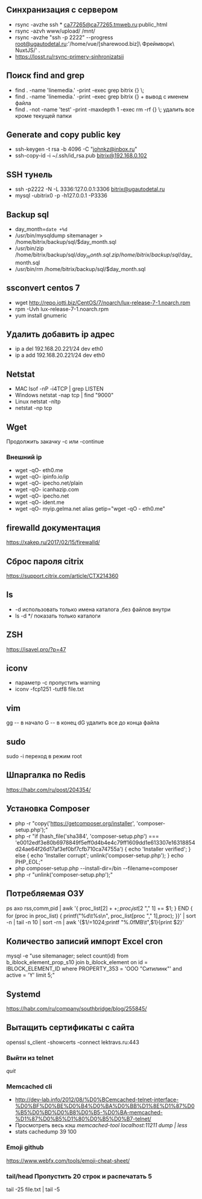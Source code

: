 ## Синхранизация с сервером
* rsync -avzhe ssh * ca77265@ca77265.tmweb.ru:public_html
* rsync -azvh www/upload/ /mnt/
* rsync -avzhe "ssh -p 2222" --progress root@ugautodetal.ru:'/home/vue/\[sharewood.biz\]\ Фреймворк\ NuxtJS/' .
* https://losst.ru/rsync-primery-sinhronizatsii

## Поиск find and grep
*  find . -name 'linemedia.' -print -exec grep bitrix {} \\;
*  find . -name 'linemedia.' -print -exec grep bitrix {} + вывод с именем файла
*  find . -not -name 'test' -print -maxdepth 1 -exec rm -rf {} \\; удалить все кроме текущей папки

## Generate and copy public key
* ssh-keygen -t rsa -b 4096 -C "johnkz@inbox.ru"
* ssh-copy-id -i ~/.ssh/id_rsa.pub bitrix@192.168.0.102
## SSH тунель
* ssh -p2222 -N -L 3336:127.0.0.1:3306 bitrix@ugautodetal.ru
* mysql -ubitrix0 -p -h127.0.0.1 -P3336

## Backup sql
* day_month=`date +%d`
* /usr/bin/mysqldump sitemanager > /home/bitrix/backup/sql/$day_month.sql
* /usr/bin/zip /home/bitrix/backup/sql/$day_month.sql.zip /home/bitrix/backup/sql/$day_month.sql
* /usr/bin/rm /home/bitrix/backup/sql/$day_month.sql

## ssconvert centos 7
* wget http://repo.iotti.biz/CentOS/7/noarch/lux-release-7-1.noarch.rpm
* rpm -Uvh lux-release-7-1.noarch.rpm 
* yum install gnumeric

## Удалить добавить ip адрес
* ip a del 192.168.20.221/24 dev eth0
* ip a add 192.168.20.221/24 dev eth0
## Netstat
* MAC lsof -nP -i4TCP | grep LISTEN
* Windows netstat -nap tcp | find "9000"
* Linux netstat -nltp
* netstat -np tcp
## Wget
Продолжить закачку -c или -continue
### Внешний ip
* wget -qO- eth0.me
* wget -qO- ipinfo.io/ip
* wget -qO- ipecho.net/plain
* wget -qO- icanhazip.com
* wget -qO- ipecho.net
* wget -qO- ident.me
* wget -qO- myip.gelma.net
alias getip="wget -qO - eth0.me"
## firewalld документация
https://xakep.ru/2017/02/15/firewalld/
## Сброс пароля citrix
https://support.citrix.com/article/CTX214360
## ls
* -d использовать только имена каталога ,без файлов внутри
* ls -d \*/ показать только каталоги
## ZSH
https://isavel.pro/?p=47
## iconv
* параметр -c пропустить warning
* iconv -fcp1251 -tutf8 file.txt
## vim
gg -- в начало
G  -- в конец
dG удалить все до конца файла
## sudo
sudo -i переход в режим root
## Шпаргалка по Redis
https://habr.com/ru/post/204354/
## Установка Composer
* php -r "copy('https://getcomposer.org/installer', 'composer-setup.php');"
* php -r "if (hash_file('sha384', 'composer-setup.php') === 'e0012edf3e80b6978849f5eff0d4b4e4c79ff1609dd1e613307e16318854d24ae64f26d17af3ef0bf7cfb710ca74755a') { echo 'Installer verified'; } else { echo 'Installer corrupt'; unlink('composer-setup.php'); } echo PHP_EOL;"
* php composer-setup.php --install-dir=/bin --filename=composer
* php -r "unlink('composer-setup.php');"
## Потребляемая ОЗУ
ps axo rss,comm,pid 
| awk '{ proc_list[$2]++; proc_list[$2 "," 1] += $1; } 
END { for (proc in proc_list) { printf("%d\t%s\n", 
proc_list[proc "," 1],proc); }}' | sort -n | tail -n 10 | sort -rn 
| awk '{$1/=1024;printf "%.0fMB\t",$1}{print $2}'
## Количество записий импорт Excel cron
mysql -e "use sitemanager; select count(id)  from b_iblock_element_prop_s10 join b_iblock_element on id = IBLOCK_ELEMENT_ID where PROPERTY_353 = 'ООО \"Ситилинк\"' and active = 'Y' limit 5;"
## Systemd
https://habr.com/ru/company/southbridge/blog/255845/
## Вытащить сертификаты с сайта
openssl s_client -showcerts -connect lektravs.ru:443
### Выйти из telnet 
*quit*
### Memcached cli
* http://dev-lab.info/2012/08/%D0%BCemcached-telnet-interface-%D0%BF%D0%BE%D0%B4%D0%BA%D0%BB%D1%8E%D1%87%D0%B5%D0%BD%D0%B8%D0%B5-%D0%BA-memcached-%D1%87%D0%B5%D1%80%D0%B5%D0%B7-telnet/
* Просмотреть весь кэш *memcached-tool localhost:11211 dump | less*
* stats cachedump 39 100

### Emoji github
https://www.webfx.com/tools/emoji-cheat-sheet/
### tail/head Пропустить 20 строк и распечатать 5
tail -25 file.txt | tail -5


